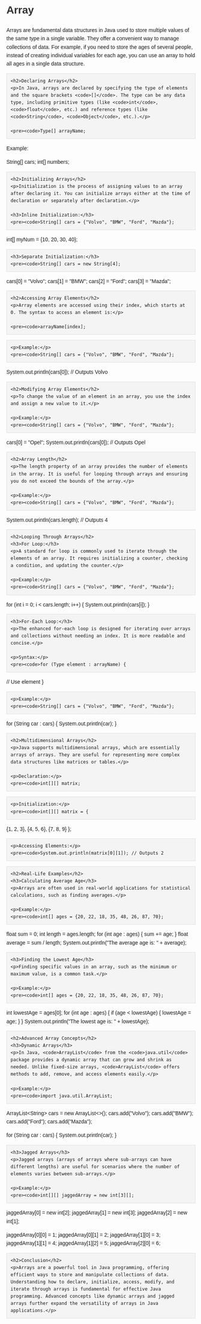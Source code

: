 <!DOCTYPE html>
<html lang="en">
<head>
    <meta charset="UTF-8">
    <meta name="viewport" content="width=device-width, initial-scale=1.0">
    <title>Array in Java</title>
    <style>
        body {
            font-family: Arial, sans-serif;
            line-height: 1.6;
            margin: 20px;
        }
        h1, h2, h3 {
            color: #333;
        }
        pre {
            background-color: #f4f4f4;
            border: 1px solid #ddd;
            padding: 10px;
            overflow-x: auto;
        }
        code {
            font-family: monospace;
            background-color: #f4f4f4;
            padding: 2px 4px;
        }
    </style>
</head>
<body>
    <h1>Array</h1>
    <p>Arrays are fundamental data structures in Java used to store multiple values of the same type in a single variable. They offer a convenient way to manage collections of data. For example, if you need to store the ages of several people, instead of creating individual variables for each age, you can use an array to hold all ages in a single data structure.</p>

    <h2>Declaring Arrays</h2>
    <p>In Java, arrays are declared by specifying the type of elements and the square brackets <code>[]</code>. The type can be any data type, including primitive types (like <code>int</code>, <code>float</code>, etc.) and reference types (like <code>String</code>, <code>Object</code>, etc.).</p>

    <pre><code>Type[] arrayName;

Example:

String[] cars;
int[] numbers;
</code></pre>

    <h2>Initializing Arrays</h2>
    <p>Initialization is the process of assigning values to an array after declaring it. You can initialize arrays either at the time of declaration or separately after declaration.</p>

    <h3>Inline Initialization:</h3>
    <pre><code>String[] cars = {"Volvo", "BMW", "Ford", "Mazda"};

int[] myNum = {10, 20, 30, 40};
</code></pre>

    <h3>Separate Initialization:</h3>
    <pre><code>String[] cars = new String[4];

cars[0] = "Volvo";
cars[1] = "BMW";
cars[2] = "Ford";
cars[3] = "Mazda";
</code></pre>

    <h2>Accessing Array Elements</h2>
    <p>Array elements are accessed using their index, which starts at 0. The syntax to access an element is:</p>

    <pre><code>arrayName[index];

</code></pre>

    <p>Example:</p>
    <pre><code>String[] cars = {"Volvo", "BMW", "Ford", "Mazda"};

System.out.println(cars[0]); // Outputs Volvo
</code></pre>

    <h2>Modifying Array Elements</h2>
    <p>To change the value of an element in an array, you use the index and assign a new value to it.</p>

    <p>Example:</p>
    <pre><code>String[] cars = {"Volvo", "BMW", "Ford", "Mazda"};

cars[0] = "Opel";
System.out.println(cars[0]); // Outputs Opel
</code></pre>

    <h2>Array Length</h2>
    <p>The length property of an array provides the number of elements in the array. It is useful for looping through arrays and ensuring you do not exceed the bounds of the array.</p>

    <p>Example:</p>
    <pre><code>String[] cars = {"Volvo", "BMW", "Ford", "Mazda"};

System.out.println(cars.length); // Outputs 4
</code></pre>

    <h2>Looping Through Arrays</h2>
    <h3>For Loop:</h3>
    <p>A standard for loop is commonly used to iterate through the elements of an array. It requires initializing a counter, checking a condition, and updating the counter.</p>

    <p>Example:</p>
    <pre><code>String[] cars = {"Volvo", "BMW", "Ford", "Mazda"};

for (int i = 0; i &lt; cars.length; i++) {
System.out.println(cars[i]);
}
</code></pre>

    <h3>For-Each Loop:</h3>
    <p>The enhanced for-each loop is designed for iterating over arrays and collections without needing an index. It is more readable and concise.</p>

    <p>Syntax:</p>
    <pre><code>for (Type element : arrayName) {

// Use element
}
</code></pre>

    <p>Example:</p>
    <pre><code>String[] cars = {"Volvo", "BMW", "Ford", "Mazda"};

for (String car : cars) {
System.out.println(car);
}
</code></pre>

    <h2>Multidimensional Arrays</h2>
    <p>Java supports multidimensional arrays, which are essentially arrays of arrays. They are useful for representing more complex data structures like matrices or tables.</p>

    <p>Declaration:</p>
    <pre><code>int[][] matrix;

</code></pre>

    <p>Initialization:</p>
    <pre><code>int[][] matrix = {

{1, 2, 3},
{4, 5, 6},
{7, 8, 9}
};
</code></pre>

    <p>Accessing Elements:</p>
    <pre><code>System.out.println(matrix[0][1]); // Outputs 2

</code></pre>

    <h2>Real-Life Examples</h2>
    <h3>Calculating Average Age</h3>
    <p>Arrays are often used in real-world applications for statistical calculations, such as finding averages.</p>

    <p>Example:</p>
    <pre><code>int[] ages = {20, 22, 18, 35, 48, 26, 87, 70};

float sum = 0;
int length = ages.length;
for (int age : ages) {
sum += age;
}
float average = sum / length;
System.out.println("The average age is: " + average);
</code></pre>

    <h3>Finding the Lowest Age</h3>
    <p>Finding specific values in an array, such as the minimum or maximum value, is a common task.</p>

    <p>Example:</p>
    <pre><code>int[] ages = {20, 22, 18, 35, 48, 26, 87, 70};

int lowestAge = ages[0];
for (int age : ages) {
if (age &lt; lowestAge) {
lowestAge = age;
}
}
System.out.println("The lowest age is: " + lowestAge);
</code></pre>

    <h2>Advanced Array Concepts</h2>
    <h3>Dynamic Arrays</h3>
    <p>In Java, <code>ArrayList</code> from the <code>java.util</code> package provides a dynamic array that can grow and shrink as needed. Unlike fixed-size arrays, <code>ArrayList</code> offers methods to add, remove, and access elements easily.</p>

    <p>Example:</p>
    <pre><code>import java.util.ArrayList;

ArrayList&lt;String&gt; cars = new ArrayList&lt;&gt;();
cars.add("Volvo");
cars.add("BMW");
cars.add("Ford");
cars.add("Mazda");

for (String car : cars) {
System.out.println(car);
}
</code></pre>

    <h3>Jagged Arrays</h3>
    <p>Jagged arrays (arrays of arrays where sub-arrays can have different lengths) are useful for scenarios where the number of elements varies between sub-arrays.</p>

    <p>Example:</p>
    <pre><code>int[][] jaggedArray = new int[3][];

jaggedArray[0] = new int[2];
jaggedArray[1] = new int[3];
jaggedArray[2] = new int[1];

jaggedArray[0][0] = 1;
jaggedArray[0][1] = 2;
jaggedArray[1][0] = 3;
jaggedArray[1][1] = 4;
jaggedArray[1][2] = 5;
jaggedArray[2][0] = 6;
</code></pre>

    <h2>Conclusion</h2>
    <p>Arrays are a powerful tool in Java programming, offering efficient ways to store and manipulate collections of data. Understanding how to declare, initialize, access, modify, and iterate through arrays is fundamental for effective Java programming. Advanced concepts like dynamic arrays and jagged arrays further expand the versatility of arrays in Java applications.</p>

</body>
</html>
